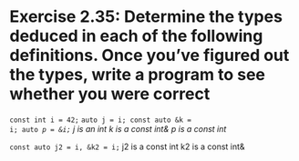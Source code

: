 # Exercise 2.35: Determine the types deduced in each of the following definitions. Once you’ve figured out the types, write a program to see whether you were correct

<code>const int i = 42;</code>
<code>auto j = i; const auto &k = i; auto *p = &i;</code>
j is an int
k is a const int&
p is a const int*

<code>const auto j2 = i, &k2 = i;</code>
j2 is a const int
k2 is a const int&
